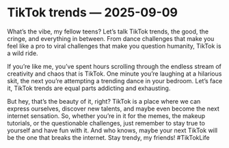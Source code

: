 # TikTok trends — 2025-09-09

What’s the vibe, my fellow teens? Let’s talk TikTok trends, the good, the cringe, and everything in between. From dance challenges that make you feel like a pro to viral challenges that make you question humanity, TikTok is a wild ride. 

If you’re like me, you’ve spent hours scrolling through the endless stream of creativity and chaos that is TikTok. One minute you’re laughing at a hilarious skit, the next you’re attempting a trending dance in your bedroom. Let’s face it, TikTok trends are equal parts addicting and exhausting.

But hey, that’s the beauty of it, right? TikTok is a place where we can express ourselves, discover new talents, and maybe even become the next internet sensation. So, whether you’re in it for the memes, the makeup tutorials, or the questionable challenges, just remember to stay true to yourself and have fun with it. And who knows, maybe your next TikTok will be the one that breaks the internet. Stay trendy, my friends! #TikTokLife
